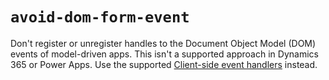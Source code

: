 # `avoid-dom-form-event`
Don't register or unregister handles to the Document Object Model (DOM) events of model-driven apps. This isn't a supported approach in Dynamics 365 or Power Apps. Use the supported [Client-side event handlers](/power-apps/developer/model-driven-apps/clientapi/reference/events) instead.